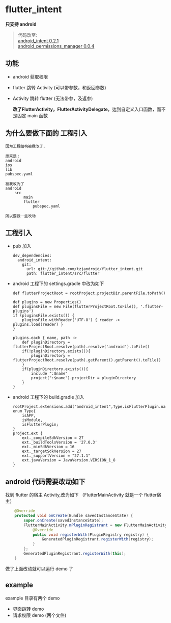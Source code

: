 # flutter_intent
**只支持 android**
> 代码改至:<br>
[android_intent 0.2.1](https://github.com/flutter/plugins/tree/master/packages)<br>
[android_permissions_manager 0.0.4](https://github.com/Gigahawk/android_permissions_manager)
## 功能
- android 获取权限
- flutter 跳转 Activity (可以带参数，和返回参数)
- Activity 跳转 flutter (无法带参，及返参)

    **改了FlutterActivity，FlutterActivityDelegate**，达到自定义入口函数，而不是固定 main 函数

## 为什么要做下面的 工程引入
    因为工程结构被我改了，

    原来是：
    android
    ios
    lib
    pubspec.yaml

    被我改为了
    android
        src
            main
            flutter
                pubspec.yaml

    所以要做一些改动


## 工程引入
- pub 加入
    ```pub
    dev_dependencies:
      android_intent:
        git:
          url: git://github.com/tzjandroid/flutter_intent.git
          path: flutter_intent/src/flutter
    ```
- android 工程下的 settings.gradle 中改为如下
    ```Gradle
    def flutterProjectRoot = rootProject.projectDir.parentFile.toPath()

    def plugins = new Properties()
    def pluginsFile = new File(flutterProjectRoot.toFile(), '.flutter-plugins')
    if (pluginsFile.exists()) {
        pluginsFile.withReader('UTF-8') { reader -> plugins.load(reader) }
    }

    plugins.each { name, path ->
        def pluginDirectory = flutterProjectRoot.resolve(path).resolve('android').toFile()
        if(!pluginDirectory.exists()){
            pluginDirectory = flutterProjectRoot.resolve(path).getParent().getParent().toFile()
        }
        if(pluginDirectory.exists()){
            include ":$name"
            project(":$name").projectDir = pluginDirectory
        }
    }
    ```
- android 工程下的 build.gradle  加入
    ```Gradle
    rootProject.extensions.add("android_intent",Type.isFlutterPlugin.name())
    enum Type{
        isAPP,
        isModule,
        isFlutterPlugin;
    }
    project.ext {
        ext._compileSdkVersion = 27
        ext._buildToolsVersion = '27.0.3'
        ext._minSdkVersion = 16
        ext._targetSdkVersion = 27
        ext._supportVersion = "27.1.1"
        ext.javaVersion = JavaVersion.VERSION_1_8
    }
    ```

## android 代码需要改动如下
找到 flutter 的宿主 Activity,改为如下 （FlutterMainActivity 就是一个 flutter宿主）
```java
    @Override
    protected void onCreate(Bundle savedInstanceState) {
        super.onCreate(savedInstanceState);
        FlutterMainActivity.mPluginRegistrant = new FlutterMainActivity.IPluginRegistrant() {
            @Override
            public void registerWith(PluginRegistry registry) {
                GeneratedPluginRegistrant.registerWith(registry);
            }
        };
        GeneratedPluginRegistrant.registerWith(this);
    }
```
做了上面改动就可以运行 demo 了

## example
example 目录有两个 demo
- 界面跳转 demo
- 请求权限 demo (两个文件)